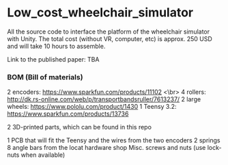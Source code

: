 # Low_cost_wheelchair_simulator
All the source code to interface the platform of the wheelchair simulator with Unity. The total cost (without VR, computer, etc) is approx. 250 USD and will take 10 hours to assemble.

Link to the published paper: TBA


### BOM (Bill of materials)
2 encoders: <a href="https://www.sparkfun.com/products/11102">https://www.sparkfun.com/products/11102 <\br>
4 rollers: <a href="http://dk.rs-online.com/web/p/transportbandsruller/7613237/">http://dk.rs-online.com/web/p/transportbandsruller/7613237/
2 large wheels: <a href="https://www.pololu.com/product/1430">https://www.pololu.com/product/1430
1 Teensy 3.2: <a href="https://www.sparkfun.com/products/13736">https://www.sparkfun.com/products/13736

2 3D-printed parts, which can be found in this repo

1 PCB that will fit the Teensy and the wires from the two encoders
2 springs
8 angle bars from the locat hardware shop
Misc. screws and nuts (use lock-nuts when available)



